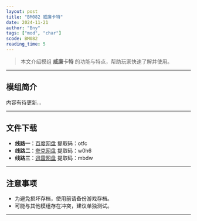 ```yaml
---
layout: post
title: "BM082 威廉卡特"
date: 2024-11-21
author: "Bny"
tags: ["mod", "char"]
scode: BM082
reading_time: 5
---
```


> 本文介绍模组 **威廉卡特** 的功能与特点，帮助玩家快速了解并使用。

---

## 模组简介

内容有待更新...

---


## 文件下载
- **线路一**：[百度网盘](https://pan.baidu.com/s/1jmlGxvfITzvpLYL7fEU3Aw?pwd=otfc)  提取码：otfc  
- **线路二**：[夸克网盘](https://pan.quark.cn/s/de7ec83539a8?pwd=w0h6)  提取码：w0h6  
- **线路三**：[迅雷网盘](https://pan.xunlei.com/s/VOCCbcP2BY43ql3KgWuwRGeAA1?pwd=mbdw)  提取码：mbdw  

---

## 注意事项
- 为避免损坏存档，使用前请备份游戏存档。
- 可能与其他模组存在冲突，建议单独测试。

---

